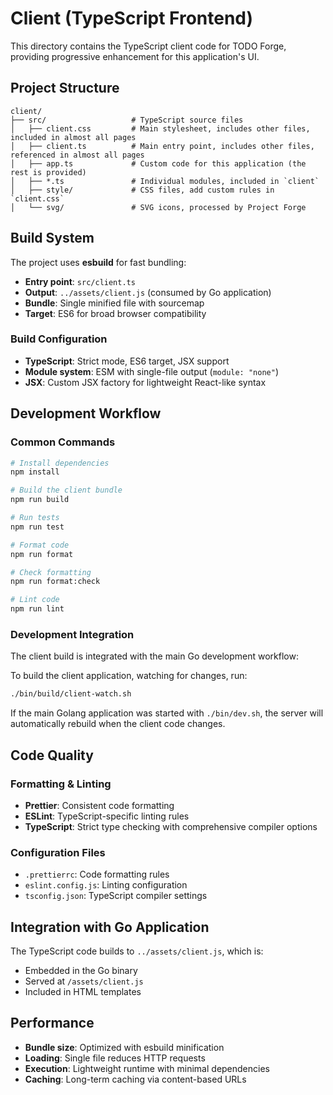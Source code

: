# Client (TypeScript Frontend)

This directory contains the TypeScript client code for TODO Forge, providing progressive enhancement for this application's UI.

## Project Structure

```
client/
├── src/                   # TypeScript source files
│   ├── client.css         # Main stylesheet, includes other files, included in almost all pages
│   ├── client.ts          # Main entry point, includes other files, referenced in almost all pages
│   ├── app.ts             # Custom code for this application (the rest is provided)
│   ├── *.ts               # Individual modules, included in `client`
│   ├── style/             # CSS files, add custom rules in `client.css`
│   └── svg/               # SVG icons, processed by Project Forge
```

## Build System

The project uses **esbuild** for fast bundling:

- **Entry point**: `src/client.ts`
- **Output**: `../assets/client.js` (consumed by Go application)
- **Bundle**: Single minified file with sourcemap
- **Target**: ES6 for broad browser compatibility

### Build Configuration

- **TypeScript**: Strict mode, ES6 target, JSX support
- **Module system**: ESM with single-file output (`module: "none"`)
- **JSX**: Custom JSX factory for lightweight React-like syntax

## Development Workflow

### Common Commands

```bash
# Install dependencies
npm install

# Build the client bundle
npm run build

# Run tests
npm run test

# Format code
npm run format

# Check formatting
npm run format:check

# Lint code
npm run lint
```

### Development Integration

The client build is integrated with the main Go development workflow:

To build the client application, watching for changes, run:

```bash
./bin/build/client-watch.sh
```

If the main Golang application was started with `./bin/dev.sh`, the server will automatically rebuild when the client code changes.

## Code Quality

### Formatting & Linting

- **Prettier**: Consistent code formatting
- **ESLint**: TypeScript-specific linting rules
- **TypeScript**: Strict type checking with comprehensive compiler options

### Configuration Files

- `.prettierrc`: Code formatting rules
- `eslint.config.js`: Linting configuration
- `tsconfig.json`: TypeScript compiler settings

## Integration with Go Application

The TypeScript code builds to `../assets/client.js`, which is:

- Embedded in the Go binary
- Served at `/assets/client.js`
- Included in HTML templates

## Performance

- **Bundle size**: Optimized with esbuild minification
- **Loading**: Single file reduces HTTP requests
- **Execution**: Lightweight runtime with minimal dependencies
- **Caching**: Long-term caching via content-based URLs
